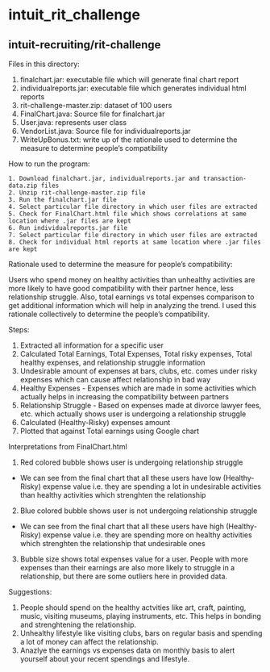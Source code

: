 # intuit_rit_challenge
intuit-recruiting/rit-challenge
--------------------------------------------------------------------------------------
Files in this directory:

1. finalchart.jar: executable file which will generate final chart report
2. individualreports.jar: executable file which generates individual html reports
3. rit-challenge-master.zip: dataset of 100 users
4. FinalChart.java: Source file for finalchart.jar
5. User.java: represents user class
6. VendorList.java: Source file for individualreports.jar
7. WriteUpBonus.txt:  write up of the rationale used to determine the measure to determine people’s compatibility
			
How to run the program:

	1. Download finalchart.jar, individualreports.jar and transaction-data.zip files
	2. Unzip rit-challenge-master.zip file
	3. Run the finalchart.jar file
	4. Select particular file directory in which user files are extracted
	5. Check for FinalChart.html file which shows correlations at same location where .jar files are kept
	6. Run individualreports.jar file
	7. Select particular file directory in which user files are extracted
	8. Check for individual html reports at same location where .jar files are kept

Rationale used to determine the measure for people’s compatibility:

Users who spend money on healthy activities than unhealthy activities are more likely to have
good compatibility with their partner hence, less relationship struggle.
Also, total earnings vs total expenses comparison to get additional information which will help in
analyzing the trend. I used this rationale collectively to determine the people’s compatibility.

Steps:
1. Extracted all information for a specific user
2. Calculated Total Earnings, Total Expenses, Total risky expenses, Total healthy expenses, and relationship struggle information
3. Undesirable amount of expenses at bars, clubs, etc. comes under risky expenses which can cause affect relationship in bad way
4. Healthy Expenses - Expenses which are made in some activities which actually helps in increasing the compatibility between partners
5. Relationship Struggle - Based on expenses made at divorce lawyer fees, etc. which actually shows user is undergoing a relationship struggle
6. Calculated (Healthy-Risky) expenses amount
7. Plotted that against Total earnings using Google chart

Interpretations from FinalChart.html
1. Red colored bubble shows user is undergoing relationship struggle
- We can see from the final chart that all these users have low (Healthy-Risky) expense value
i.e. they are spending a lot in undesirable activities than healthy activities which strenghten the relationship
2. Blue colored bubble shows user is not undergoing relationship struggle
- We can see from the final chart that all these users have high (Healthy-Risky) expense value
i.e. they are spending more on healthy activities which strenghten the relationship that undesirable ones
3. Bubble size shows total expenses value for a user. People with more expenses than their earnings are also more likely to struggle in a relationship, but there are some outliers here in provided data.

Suggestions:
1. People should spend on the healthy actvities like art, craft, painting, music, visiting museums, playing instruments, etc. 
This helps in bonding and strenghtening the relationship.
2. Unhealthy lifestyle like visiting clubs, bars on regular basis and spending a lot of money can affect the relationship.
3. Anazlye the earnings vs expenses data on monthly basis to alert yourself about your recent spendings and lifestyle.

